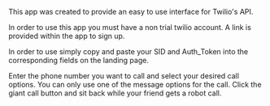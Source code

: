This app was created to provide an easy to use interface for Twilio's API. 

In order to use this app you must have a non trial twilio account. A link is provided within the app to sign up.

In order to use simply copy and paste your SID and Auth_Token into the corresponding fields on the landing page.

Enter the phone number you want to call and select your desired call options. You can only use one of the message options for the call. Click the giant call button and sit back while your friend gets a robot call.